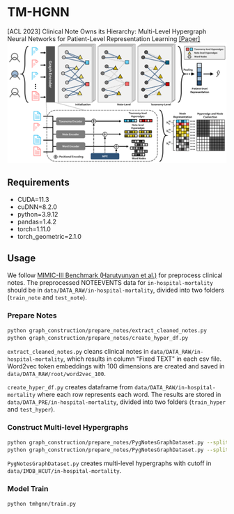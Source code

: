 # TM-HGNN

[ACL 2023] Clinical Note Owns its Hierarchy: Multi-Level Hypergraph Neural Networks for Patient-Level Representation Learning [[Paper]](https://aclanthology.org/2023.acl-long.305/)
![The proposed framework](img/tmhgnn_overview.png)

## Requirements

- CUDA=11.3
- cuDNN=8.2.0
- python=3.9.12
- pandas=1.4.2
- torch=1.11.0
- torch_geometric=2.1.0

## Usage
We follow [MIMIC-III Benchmark (Harutyunyan et al.)](https://www.nature.com/articles/s41597-019-0103-9) for preprocess clinical notes.
The preprocessed NOTEEVENTS data for <code>in-hospital-mortality</code> should be in <code>data/DATA_RAW/in-hospital-mortality</code>, divided into two folders (<code>train_note</code> and <code>test_note</code>).

<!-- ### Setup
```bash
pip install -r requirements.txt
``` -->

### Prepare Notes 
```bash 
python graph_construction/prepare_notes/extract_cleaned_notes.py
python graph_construction/prepare_notes/create_hyper_df.py
```
<code>extract_cleaned_notes.py</code> cleans clinical notes in <code>data/DATA_RAW/in-hospital-mortality</code>, which results in column "Fixed TEXT" in each csv file. Word2vec token embeddings with 100 dimensions are created and saved in <code>data/DATA_RAW/root/word2vec_100</code>.

<code>create_hyper_df.py</code> creates dataframe from <code>data/DATA_RAW/in-hospital-mortality</code> where each row represents each word. The results are stored in <code>data/DATA_PRE/in-hospital-mortality</code>, divided into two folders (<code>train_hyper</code> and <code>test_hyper</code>).

### Construct Multi-level Hypergraphs
```bash
python graph_construction/prepare_notes/PygNotesGraphDataset.py --split train
python graph_construction/prepare_notes/PygNotesGraphDataset.py --split test
```
<code>PygNotesGraphDataset.py</code> creates multi-level hypergraphs with cutoff in <code>data/IMDB_HCUT/in-hospital-mortality</code>. 


### Model Train
```bash
python tmhgnn/train.py
```
